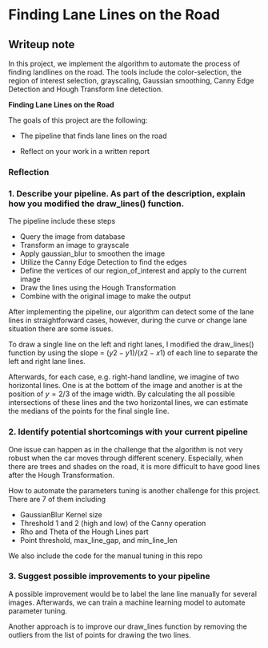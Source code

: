 # **Finding Lane Lines on the Road** 

## Writeup note

In this project, we implement the algorithm to automate the process of finding landlines on the road. The tools include the color-selection, the region of interest selection, grayscaling, Gaussian smoothing, Canny Edge Detection and Hough Transform line detection.


**Finding Lane Lines on the Road**

The goals of this project are the following:
* The pipeline that finds lane lines on the road

* Reflect on your work in a written report



### Reflection

### 1. Describe your pipeline. As part of the description, explain how you modified the draw_lines() function.

The pipeline include these steps

- Query the image from database
- Transform an image to grayscale
- Apply gaussian_blur to smoothen the image
- Utilize the Canny Edge Detection to find the edges
- Define the vertices of our region_of_interest and apply to the current image
- Draw the lines using the Hough Transformation
- Combine with the original image to make the output

[image1]: ./test_images_output/solidYellowCurve.png "solid Yellow Curve"
[image2]: ./test_images_output/solidWhiteCurve.png "solid White Curve"

After implementing the pipeline, our algorithm can detect some of the lane lines in straightforward cases, however, during the curve or change lane situation there are some issues.


To draw a single line on the left and right lanes, I modified the draw_lines() function by using the slope = $(y2-y1)/(x2-x1)$ of each line to separate the left and right lane lines.

Afterwards, for each case, e.g. right-hand landline, we imagine of two horizontal
lines. One is at the bottom of the image and another is at the position of $y = 2/3$ of the image width. By calculating the all possible intersections of these lines and the two horizontal lines, we can estimate the medians of the points for the final single line.   

[image3]: ./test_images_output/solidYellowLeft.png "solid Yellow Left"
[image4]: ./test_images_output/solidYellowCurve2.png "solid White Curve"


### 2. Identify potential shortcomings with your current pipeline

One issue can happen as in the challenge that the algorithm is not very robust when the car moves through different scenery. Especially, when there are trees and shades on the road, it is more difficult to have good lines after the Hough Transformation.

How to automate the parameters tuning is another challenge for this project. There are 7 of them including
- GaussianBlur Kernel size
- Threshold 1 and 2 (high and low) of the Canny operation
- Rho and Theta of the Hough Lines part
- Point threshold, max_line_gap, and min_line_len

We also include the code for the manual tuning in this repo

### 3. Suggest possible improvements to your pipeline

A possible improvement would be to label the lane line manually for several images. Afterwards, we can train a machine learning model to automate parameter tuning.

Another approach is to improve our draw_lines function by removing the outliers from the list of points for drawing the two lines.
